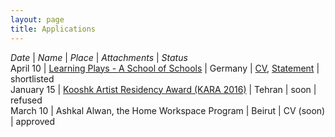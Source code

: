 ```yaml
---
layout: page
title: Applications
---
```

*Date* | *Name* | *Place* | *Attachments* | *Status*   
April 10 | [Learning Plays - A School of Schools](http://www.festivalimpulse.de/en/news/588/learning-plays) | Germany | [CV](/applications/Krasnaya_Shpana_CV.pdf), [Statement](/applications/Krasnaya_Shpana_Statment.pdf) | shortlisted   
January 15 | [Kooshk Artist Residency Award (KARA 2016)](http://kooshkresidency.com/awards/kooshk-artist-residency-award-kara-2016/) | Tehran | soon | refused   
March 10 | Ashkal Alwan, the Home Workspace Program | Beirut | CV (soon) | approved   

